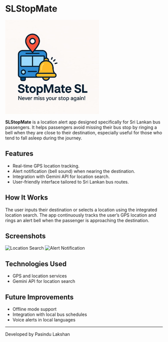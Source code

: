 # SLStopMate
<img src="images/ima1.jpg" alt="App Home Screen" width="300"/>


**SLStopMate** is a location alert app designed specifically for Sri Lankan bus passengers. It helps passengers avoid missing their bus stop by ringing a bell when they are close to their destination, especially useful for those who tend to fall asleep during the journey.

## Features

- Real-time GPS location tracking.
- Alert notification (bell sound) when nearing the destination.
- Integration with Gemini API for location search.
- User-friendly interface tailored to Sri Lankan bus routes.

## How It Works

The user inputs their destination or selects a location using the integrated location search. The app continuously tracks the user’s GPS location and rings an alert bell when the passenger is approaching the destination.

## Screenshots


<img src="images/location_search.png" alt="Location Search" width="300"/>

<img src="images/alert_notification.png" alt="Alert Notification" width="300"/>

## Technologies Used

- GPS and location services
- Gemini API for location search

## Future Improvements

- Offline mode support
- Integration with local bus schedules
- Voice alerts in local languages

---

Developed by Pasindu Lakshan
